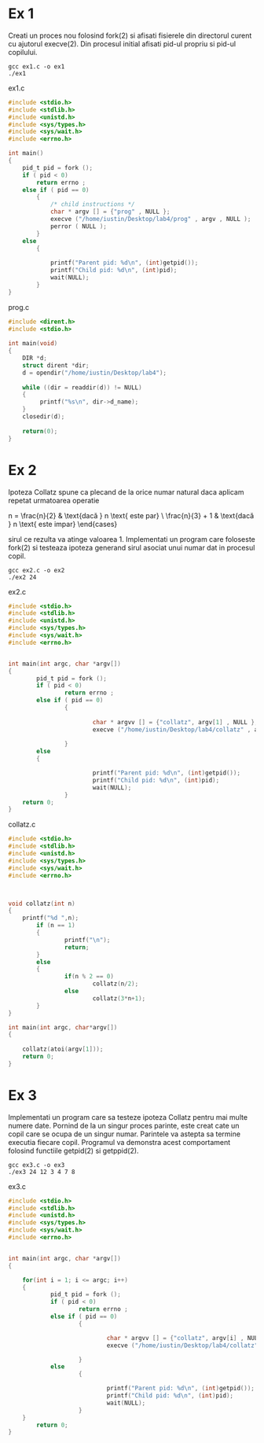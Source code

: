 # Ex 1

Creati un proces nou folosind fork(2) si afisati fisierele din directorul
curent cu ajutorul execve(2). Din procesul initial afisati pid-ul propriu
si pid-ul copilului. 

```ssh-session
gcc ex1.c -o ex1
./ex1
```


ex1.c

```c
#include <stdio.h>
#include <stdlib.h>
#include <unistd.h>
#include <sys/types.h>
#include <sys/wait.h>
#include <errno.h>

int main()
{
	pid_t pid = fork ();
	if ( pid < 0)
		return errno ;
	else if ( pid == 0)
		{
			/* child instructions */
			char * argv [] = {"prog" , NULL };
			execve ("/home/iustin/Desktop/lab4/prog" , argv , NULL );
			perror ( NULL );
		}
	else
		{
			
			printf("Parent pid: %d\n", (int)getpid());
			printf("Child pid: %d\n", (int)pid);
			wait(NULL);
		}
}
```

prog.c

```c
#include <dirent.h>
#include <stdio.h>
 
int main(void)
{
    DIR *d;
    struct dirent *dir;
    d = opendir("/home/iustin/Desktop/lab4");
    
    while ((dir = readdir(d)) != NULL)
    {
         printf("%s\n", dir->d_name);
    }
    closedir(d);
    
    return(0);
}
```


# Ex 2

Ipoteza Collatz spune ca plecand de la orice numar natural daca aplicam
repetat urmatoarea operatie

n = 
\frac{n}{2} & \text{dacă } n \text{ este par} \\
\frac{n}{3} + 1 & \text{dacă } n \text{ este impar}
\end{cases}

sirul ce rezulta va atinge valoarea 1. Implementati un program care
foloseste fork(2) si testeaza ipoteza generand sirul asociat unui numar
dat in procesul copil.

```ssh-session
gcc ex2.c -o ex2
./ex2 24
```

ex2.c

```c
#include <stdio.h>
#include <stdlib.h>
#include <unistd.h>
#include <sys/types.h>
#include <sys/wait.h>
#include <errno.h>


int main(int argc, char *argv[])
{
        pid_t pid = fork ();
        if ( pid < 0)
                return errno ;
        else if ( pid == 0)
                {
                 
                        char * argvv [] = {"collatz", argv[1] , NULL };
                        execve ("/home/iustin/Desktop/lab4/collatz" , argvv , NULL);
                   
                }
        else
		{

                        printf("Parent pid: %d\n", (int)getpid());
                        printf("Child pid: %d\n", (int)pid);
                        wait(NULL);
                }
	return 0;
}
```

collatz.c

```c
#include <stdio.h>
#include <stdlib.h>
#include <unistd.h>
#include <sys/types.h>
#include <sys/wait.h>
#include <errno.h>



void collatz(int n) 
{
	printf("%d ",n);
        if (n == 1)
        {
                printf("\n");
                return;
        }
        else
        {
                if(n % 2 == 0)
                        collatz(n/2);
                else
                        collatz(3*n+1);
        }
}

int main(int argc, char*argv[])
{
	
	collatz(atoi(argv[1]));
	return 0;
}
```


# Ex 3

Implementati un program care sa testeze ipoteza Collatz pentru mai multe
numere date. Pornind de la un singur proces parinte, este creat cate un
copil care se ocupa de un singur numar. Parintele va astepta sa termine
executia fiecare copil. Programul va demonstra acest comportament folosind functiile getpid(2) si getppid(2).


```ssh-session
gcc ex3.c -o ex3
./ex3 24 12 3 4 7 8
```

ex3.c

```c
#include <stdio.h>
#include <stdlib.h>
#include <unistd.h>
#include <sys/types.h>
#include <sys/wait.h>
#include <errno.h>


int main(int argc, char *argv[])
{

	for(int i = 1; i <= argc; i++)
	{
        	pid_t pid = fork ();
        	if ( pid < 0)
                	return errno ;
        	else if ( pid == 0)
                	{

                        	char * argvv [] = {"collatz", argv[i] , NULL };
                        	execve ("/home/iustin/Desktop/lab4/collatz" , argvv , NULL);

                	}
       		else
               	 	{

                        	printf("Parent pid: %d\n", (int)getpid());
                        	printf("Child pid: %d\n", (int)pid);
                        	wait(NULL);
                	}
	}
        return 0;
}
```

